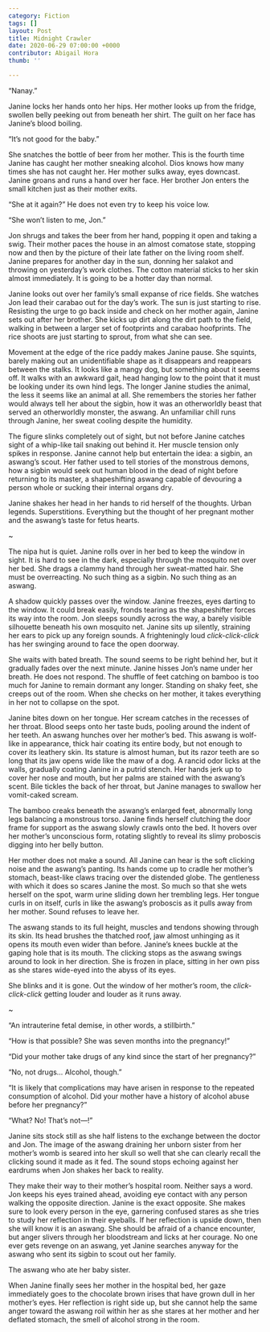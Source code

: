```yaml
---
category: Fiction
tags: []
layout: Post
title: Midnight Crawler
date: 2020-06-29 07:00:00 +0000
contributor: Abigail Hora
thumb: ''

---
```

“Nanay.”

Janine locks her hands onto her hips. Her mother looks up from the fridge, swollen belly peeking out from beneath her shirt. The guilt on her face has Janine’s blood boiling.

“It’s not good for the baby.”

She snatches the bottle of beer from her mother. This is the fourth time Janine has caught her mother sneaking alcohol. Dios knows how many times she has not caught her. Her mother sulks away, eyes downcast. Janine groans and runs a hand over her face. Her brother Jon enters the small kitchen just as their mother exits.

“She at it again?” He does not even try to keep his voice low.

“She won’t listen to me, Jon.”

Jon shrugs and takes the beer from her hand, popping it open and taking a swig. Their mother paces the house in an almost comatose state, stopping now and then by the picture of their late father on the living room shelf. Janine prepares for another day in the sun, donning her salakot and throwing on yesterday’s work clothes. The cotton material sticks to her skin almost immediately. It is going to be a hotter day than normal.

Janine looks out over her family’s small expanse of rice fields. She watches Jon lead their carabao out for the day’s work. The sun is just starting to rise. Resisting the urge to go back inside and check on her mother again, Janine sets out after her brother. She kicks up dirt along the dirt path to the field, walking in between a larger set of footprints and carabao hoofprints. The rice shoots are just starting to sprout, from what she can see.

Movement at the edge of the rice paddy makes Janine pause. She squints, barely making out an unidentifiable shape as it disappears and reappears between the stalks. It looks like a mangy dog, but something about it seems off. It walks with an awkward gait, head hanging low to the point that it must be looking under its own hind legs. The longer Janine studies the animal, the less it seems like an animal at all. She remembers the stories her father would always tell her about the sigbin, how it was an otherworldly beast that served an otherworldly monster, the aswang. An unfamiliar chill runs through Janine, her sweat cooling despite the humidity.

The figure slinks completely out of sight, but not before Janine catches sight of a whip-like tail snaking out behind it. Her muscle tension only spikes in response. Janine cannot help but entertain the idea: a sigbin, an aswang’s scout. Her father used to tell stories of the monstrous demons, how a sigbin would seek out human blood in the dead of night before returning to its master, a shapeshifting aswang capable of devouring a person whole or sucking their internal organs dry.

Janine shakes her head in her hands to rid herself of the thoughts. Urban legends. Superstitions. Everything but the thought of her pregnant mother and the aswang’s taste for fetus hearts.

\~

The nipa hut is quiet. Janine rolls over in her bed to keep the window in sight. It is hard to see in the dark, especially through the mosquito net over her bed. She drags a clammy hand through her sweat-matted hair. She must be overreacting. No such thing as a sigbin. No such thing as an aswang.

A shadow quickly passes over the window. Janine freezes, eyes darting to the window. It could break easily, fronds tearing as the shapeshifter forces its way into the room. Jon sleeps soundly across the way, a barely visible silhouette beneath his own mosquito net. Janine sits up silently, straining her ears to pick up any foreign sounds. A frighteningly loud _click-click-click_ has her swinging around to face the open doorway.

She waits with bated breath. The sound seems to be right behind her, but it gradually fades over the next minute. Janine hisses Jon’s name under her breath. He does not respond. The shuffle of feet catching on bamboo is too much for Janine to remain dormant any longer. Standing on shaky feet, she creeps out of the room. When she checks on her mother, it takes everything in her not to collapse on the spot.

Janine bites down on her tongue. Her scream catches in the recesses of her throat. Blood seeps onto her taste buds, pooling around the indent of her teeth. An aswang hunches over her mother’s bed. This aswang is wolf-like in appearance, thick hair coating its entire body, but not enough to cover its leathery skin. Its stature is almost human, but its razor teeth are so long that its jaw opens wide like the maw of a dog. A rancid odor licks at the walls, gradually coating Janine in a putrid stench. Her hands jerk up to cover her nose and mouth, but her palms are stained with the aswang’s scent. Bile tickles the back of her throat, but Janine manages to swallow her vomit-caked scream.

The bamboo creaks beneath the aswang’s enlarged feet, abnormally long legs balancing a monstrous torso. Janine finds herself clutching the door frame for support as the aswang slowly crawls onto the bed. It hovers over her mother’s unconscious form, rotating slightly to reveal its slimy proboscis digging into her belly button.

Her mother does not make a sound. All Janine can hear is the soft clicking noise and the aswang’s panting. Its hands come up to cradle her mother’s stomach, beast-like claws tracing over the distended globe. The gentleness with which it does so scares Janine the most. So much so that she wets herself on the spot, warm urine sliding down her trembling legs. Her tongue curls in on itself, curls in like the aswang’s proboscis as it pulls away from her mother. Sound refuses to leave her.

The aswang stands to its full height, muscles and tendons showing through its skin. Its head brushes the thatched roof, jaw almost unhinging as it opens its mouth even wider than before. Janine’s knees buckle at the gaping hole that is its mouth. The clicking stops as the aswang swings around to look in her direction. She is frozen in place, sitting in her own piss as she stares wide-eyed into the abyss of its eyes.

She blinks and it is gone. Out the window of her mother’s room, the _click-click-click_ getting louder and louder as it runs away.

\~

“An intrauterine fetal demise, in other words, a stillbirth.”

“How is that possible? She was seven months into the pregnancy!”

“Did your mother take drugs of any kind since the start of her pregnancy?”

“No, not drugs… Alcohol, though.”

“It is likely that complications may have arisen in response to the repeated consumption of alcohol. Did your mother have a history of alcohol abuse before her pregnancy?”

“What? No! That’s not—!”

Janine sits stock still as she half listens to the exchange between the doctor and Jon. The image of the aswang draining her unborn sister from her mother’s womb is seared into her skull so well that she can clearly recall the clicking sound it made as it fed. The sound stops echoing against her eardrums when Jon shakes her back to reality.

They make their way to their mother’s hospital room. Neither says a word. Jon keeps his eyes trained ahead, avoiding eye contact with any person walking the opposite direction. Janine is the exact opposite. She makes sure to look every person in the eye, garnering confused stares as she tries to study her reflection in their eyeballs. If her reflection is upside down, then she will know it is an aswang. She should be afraid of a chance encounter, but anger slivers through her bloodstream and licks at her courage. No one ever gets revenge on an aswang, yet Janine searches anyway for the aswang who sent its sigbin to scout out her family.

The aswang who ate her baby sister.

When Janine finally sees her mother in the hospital bed, her gaze immediately goes to the chocolate brown irises that have grown dull in her mother’s eyes. Her reflection is right side up, but she cannot help the same anger toward the aswang roil within her as she stares at her mother and her deflated stomach, the smell of alcohol strong in the room.